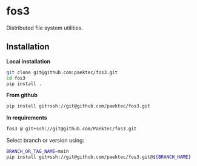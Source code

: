 # fos3
Distributed file system utilities.

## Installation

**Local installation**

```bash
git clone git@github.com:paektec/fos3.git
cd fos3
pip install .
```

**From github**

```bash
pip install git+ssh://git@github.com/paektec/fos3.git
```

**In requirements**

```.txt
fos3 @ git+ssh://git@github.com/Paektec/fos3.git
```


Select branch or version using:

```bash
BRANCH_OR_TAG_NAME=main
pip install git+ssh://git@github.com/paektec/fos3.git@${BRANCH_NAME}
```





